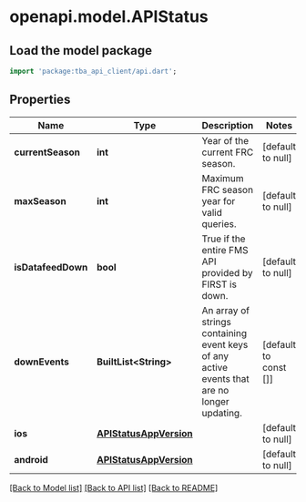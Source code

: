 # openapi.model.APIStatus

## Load the model package

```dart
import 'package:tba_api_client/api.dart';
```

## Properties

| Name               | Type                                              | Description                                                                                 | Notes                 |
| ------------------ | ------------------------------------------------- | ------------------------------------------------------------------------------------------- | --------------------- |
| **currentSeason**  | **int**                                           | Year of the current FRC season.                                                             | [default to null]     |
| **maxSeason**      | **int**                                           | Maximum FRC season year for valid queries.                                                  | [default to null]     |
| **isDatafeedDown** | **bool**                                          | True if the entire FMS API provided by FIRST is down.                                       | [default to null]     |
| **downEvents**     | **BuiltList&lt;String&gt;**                       | An array of strings containing event keys of any active events that are no longer updating. | [default to const []] |
| **ios**            | [**APIStatusAppVersion**](APIStatusAppVersion.md) |                                                                                             | [default to null]     |
| **android**        | [**APIStatusAppVersion**](APIStatusAppVersion.md) |                                                                                             | [default to null]     |

[[Back to Model list]](../README.md#documentation-for-models) [[Back to API list]](../README.md#documentation-for-api-endpoints) [[Back to README]](../README.md)
